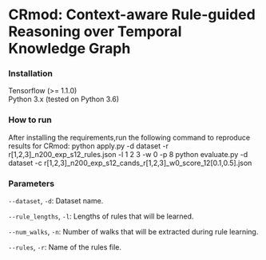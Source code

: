 # CRmod: Context-aware Rule-guided Reasoning over Temporal Knowledge Graph

<h3>Installation </h3>

  Tensorflow (>= 1.1.0)  
  Python 3.x (tested on Python 3.6)  

<h3> How to run </h3>
After installing the requirements,run the following command to reproduce results for CRmod:    
  python apply.py -d dataset -r r[1,2,3]_n200_exp_s12_rules.json -l 1 2 3 -w 0 -p 8   
  python evaluate.py -d dataset -c r[1,2,3]_n200_exp_s12_cands_r[1,2,3]_w0_score_12[0.1,0.5].json    

<h3> Parameters </h3>

`--dataset`, `-d`: Dataset name.

`--rule_lengths`, `-l`:  Lengths of rules that will be learned.

`--num_walks`, `-n`:  Number of walks that will be extracted during rule learning.

`--rules`, `-r`:  Name of the rules file.

